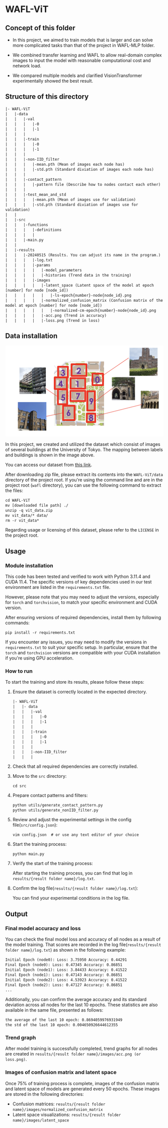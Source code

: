 # WAFL-ViT

## Concept of this folder

- In this project, we aimed to train models that is larger and can solve more complicated tasks than that of the project in WAFL-MLP folder.

- We combined transfer learning and WAFL to allow real-domain complex images to input the model with reasonable computational cost and network load.

- We compared multiple models and clarified VisionTransformer experimentally showed the best result.

## Structure of this directory

```plain text
|- WAFL-ViT
|   |-data
|   |   |-val
|   |   |   |-0
|   |   |   |-1
|   |   |   
|   |   |-train
|   |   |   |-0
|   |   |   |-1
|   |   |   
|   |   |-non-IID_filter
|   |   |   |-mean.pth (Mean of images each node has)
|   |   |   |-std.pth (Standard diviation of images each node has)
|   |   |
|   |   |-contact_pattern
|   |   |   |-pattern file (Describe how to nodes contact each other)
|   |   |   
|   |   |-test_mean_and_std
|   |   |   |-mean.pth (Mean of images use for validation)
|   |   |   |-std.pth (Standard diviation of images use for validation)
|   |
|   |-src
|   |   |-functions
|   |   |   |-definitions 
|   |   |   |
|   |   |-main.py
|   |   
|   |-results
|   |   |-20240515 (Results. You can adjust its name in the program.)
|   |   |   |-log.txt
|   |   |   |-params
|   |   |   |   |-model_parameters
|   |   |   |   |-histories (Trend data in the training)
|   |   |   |-images
|   |   |   |   |-latent_space (Latent space of the model at epoch [number] for node [node_id])
|   |   |   |   |   |-ls-epoch{number}-node{node_id}.png
|   |   |   |   |-normalized_confusion_matrix (Confusion matrix of the model at epoch [number] for node [node_id])
|   |   |   |   |   |-normalized-cm-epoch{number}-node{node_id}.png
|   |   |   |   |-acc.png (Trend in accuracy)
|   |   |   |   |-loss.png (Trend in loss)
```

## Data installation

![System overview](./assets/dataset_abstract.png)

In this project, we created and utilized the dataset which consist of  images of several buildings at the University of Tokyo.
The mapping between labels and buildings is shown in the image above.

You can access our dataset from [this link](https://drive.google.com/file/d/1GKbMyfAkvCVT1a6g2KyvkC3MYxf5VPrZ/view).

After downloading zip file, please extract its contents into the `WAFL-ViT/data` directory of the project root.
If you're using the command line and are in the project root (`wafl` directory), you can use the following command to extract the files:

``` Linux
cd WAFL-ViT
mv [downloaded file path] ./
unzip -q vit_data.zip
mv vit_data/* data/
rm -r vit_data*
```

Regarding usage or licensing of this dataset, please refer to the `LICENSE` in the project root.

## Usage

### Module installation

This code has been tested and verified to work with Python 3.11.4 and CUDA 11.4.
The specific versions of key dependencies used in our test environment are listed in the `requirements.txt` file.

However, please note that you may need to adjust the versions, especially for `torch` and `torchvision`, to match your specific environment and CUDA version.

After ensuring versions of required dependencies, install them by following commands:

```Linux
pip install -r requirements.txt
```

If you encounter any issues, you may need to modify the versions in `requirements.txt` to suit your specific setup. In particular, ensure that the `torch` and `torchvision` versions are compatible with your CUDA installation if you're using GPU acceleration.

### How to run

To start the training and store its results, please follow these steps:

1. Ensure the dataset is correctly located in the expected directory.

    ```plain text
    |- WAFL-ViT
    |   |- data
    |   |   |-val
    |   |   |   |-0
    |   |   |   |-1
    |   |   |   
    |   |   |-train
    |   |   |   |-0
    |   |   |   |-1
    |   |   |   
    |   |   |-non-IID_filter
    |   |   |
    ```

2. Check that all required dependencies are correctly installed.
3. Move to the `src` directory:
  
    ```Linux
    cd src
    ```

4. Prepare contact patterns and filters:

    ```Linux
    python utils/generate_contact_pattern.py
    python utils/generate_nonIID_filter.py
    ```

5. Review and adjust the experimental settings in the config file(`src/config.json`):

    ```Linux
    vim config.json  # or use any text editor of your choice
    ```

6. Start the training process:

    ```Linux
    python main.py
    ```

7. Verify the start of the training process:

   After starting the training process, you can find that log in `results/{result folder name}/log.txt`.

8. Confirm the log file(`results/{result folder name}/log.txt`):

   You can find your experimental conditions in the log file.

## Output

### Final model accuracy and loss

You can check the final model loss and accuracy of all nodes as a result of the model training.
That scores are recorded in the log file(`results/{result folder name}/log.txt`) as shown in the following example:

```plain text
Initial Epoch (node0): Loss: 3.75950 Accuracy: 0.44291
Final Epoch (node0): Loss: 0.47345 Accuracy: 0.86851
Initial Epoch (node1): Loss: 3.84433 Accuracy: 0.41522
Final Epoch (node1): Loss: 0.47143 Accuracy: 0.86851
Initial Epoch (node2): Loss: 4.53923 Accuracy: 0.41522
Final Epoch (node2): Loss: 0.47127 Accuracy: 0.86851
...
```

Additionally, you can confirm the average accuracy and its standard deviation across all nodes for the last 10 epochs.
These statistics are also available in the same file, presented as follows:

```plain text
the average of the last 10 epoch: 0.8694059976931949
the std of the last 10 epoch: 0.004650926644612355
```

### Trend graph

After model training is successfully completed, trend graphs for all nodes are created in `results/{result folder name}/images/acc.png (or loss.png)`.

### Images of confusion matrix and latent space

Once 75% of training process is complete, images of the confusion matrix and latent space of models are generated every 50 epochs.
These images are stored in the following directories:

- Confusion matrices: `results/{result folder name}/images/normalized_confusion_matrix`
- Latent space visualizations: `results/{result folder name}/images/latent_space`
